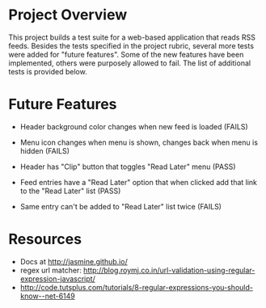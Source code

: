 # Project Overview

This project builds a test suite for a web-based application that reads RSS feeds. Besides the tests specified in the project rubric, several more tests were added for "future features". Some of the new features have been implemented, others were purposely allowed to fail. The list of additional tests is provided below.

# Future Features

- Header background color changes when new feed is loaded (FAILS)

- Menu icon changes when menu is shown, changes back when menu is hidden (FAILS)

- Header has "Clip" button that toggles "Read Later" menu (PASS)

- Feed entries have a "Read Later" option that when clicked add that link to the "Read Later" list (PASS)

- Same entry can't be added to "Read Later" list twice (FAILS)


# Resources

- Docs at http://jasmine.github.io/
- regex url matcher: http://blog.roymj.co.in/url-validation-using-regular-expression-javascript/
- http://code.tutsplus.com/tutorials/8-regular-expressions-you-should-know--net-6149
